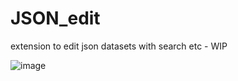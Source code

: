 # JSON_edit

extension to edit json datasets with search etc - WIP


![image](https://github.com/FartyPants/JSON_edit/assets/23346289/1e849aa8-1f8a-4ba8-882f-35362f36bc9e)

